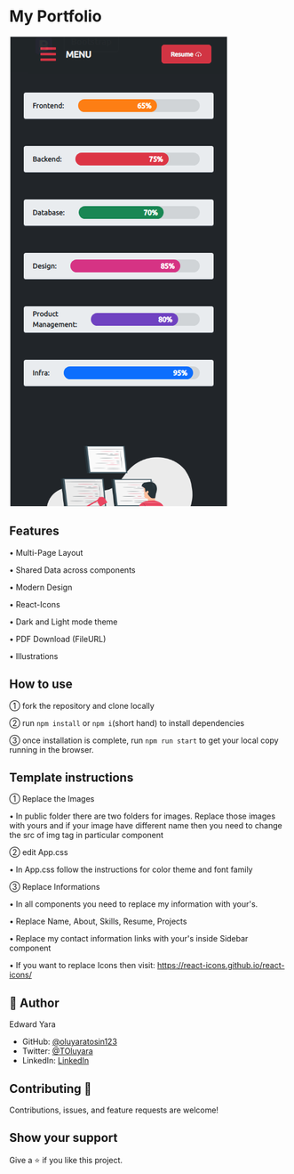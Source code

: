 # My Portfolio

![technical skills page](./src/components/assets/screenshots/skill_section.PNG)

## Features

• Multi-Page Layout

• Shared Data across components

• Modern Design

• React-Icons

• Dark and Light mode theme

• PDF Download (FileURL)

• Illustrations

## How to use

① fork the repository and clone locally

② run `npm install` or `npm i`(short hand) to install dependencies

③ once installation is complete, run `npm run start` to get your local copy running in the browser.

## Template instructions

① Replace the Images
    
• In public folder there are two folders for images. Replace those images with yours and if your image have different name  then you need to change the src of img tag in particular component

② edit App.css
    
• In App.css follow the instructions for color theme and font family

③ Replace Informations
    
• In all components you need to replace my information with your's.

• Replace Name, About, Skills, Resume, Projects

• Replace my contact information links with your's inside Sidebar component

• If you want to replace Icons then visit: https://react-icons.github.io/react-icons/
     
## 👤 Author 
Edward Yara  
- GitHub: [@oluyaratosin123](https://github.com/oluyaratosin123)
- Twitter: [@TOluyara](https://twitter.com/TOluyara)
- LinkedIn: [LinkedIn](https://www.linkedin.com/in/edward-oluyara/)

## Contributing :handshake:
Contributions, issues, and feature requests are welcome!

## Show your support
Give a :star: if you like this project.
